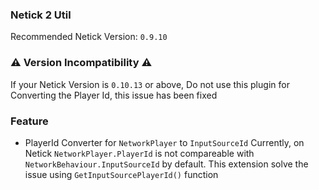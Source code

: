 ### Netick 2 Util
Recommended Netick Version: `0.9.10`

### ⚠ Version Incompatibility ⚠
If your Netick Version is `0.10.13` or above, Do not use this plugin for Converting the Player Id, this issue has been fixed

### Feature
- PlayerId Converter for `NetworkPlayer` to `InputSourceId`
Currently, on Netick `NetworkPlayer.PlayerId` is not compareable with `NetworkBehaviour.InputSourceId` by default. This extension solve the issue using `GetInputSourcePlayerId()` function 
